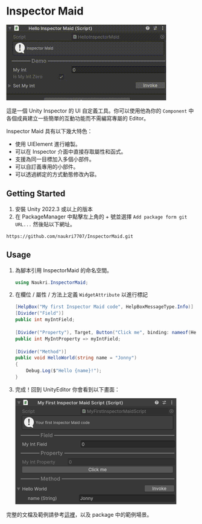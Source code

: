 # Inspector Maid

![demo](./Documentation/Images/demo.gif)

這是一個 Unity Inspector 的 UI 自定義工具。你可以使用他為你的 `Component` 中各個成員建立一些簡單的互動功能而不需編寫專屬的 Editor。

Inspector Maid 具有以下幾大特色：

- 使用 UIElement 進行繪製。
- 可以在 Inspector 介面中直接存取屬性和函式。
- 支援為同一目標加入多個小部件。
- 可以自訂義專用的小部件。
- 可以透過綁定的方式動態修改內容。

## Getting Started

1. 安裝 Unity 2022.3 或以上的版本
2. 在 PackageManager 中點擊左上角的 + 號並選擇 `Add package form git URL...` 然後貼以下網址。
```
https://github.com/naukri7707/InspectorMaid.git
```

## Usage

1. 為腳本引用 InspectorMaid 的命名空間。

    ```cs
    using Naukri.InspectorMaid;
    ```

2. 在欄位 / 屬性 / 方法上定義 `WidgetAttribute` 以進行標記

    ```cs
    [HelpBox("My first Inspector Maid code", HelpBoxMessageType.Info)]
    [Divider("Field")]
    public int myIntField;

    [Divider("Property"), Target, Button("Click me", binding: nameof(HelloWorld), args: "Ruby")]
    public int MyIntProperty => myIntField;

    [Divider("Method")]
    public void HelloWorld(string name = "Jonny")
    {
        Debug.Log($"Hello {name}!");
    }
    ```

3. 完成！回到 UnityEditor 你會看到以下畫面：

    ![usage-preview](./Documentation/Images/usage-preview.png)


完整的文檔及範例請參考[這裡](./Documentation/Introduction.md)，以及 package 中的範例場景。